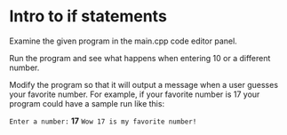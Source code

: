 # Intro to if statements

Examine the given program in the main.cpp code editor panel.

Run the program and see what happens when entering 10 or a different number.

Modify the program so that it will output a message when a user guesses your favorite number. For example, if your favorite number is 17 your program could have a sample run like this:

`Enter a number:`
**17**
`Wow 17 is my favorite number!`

